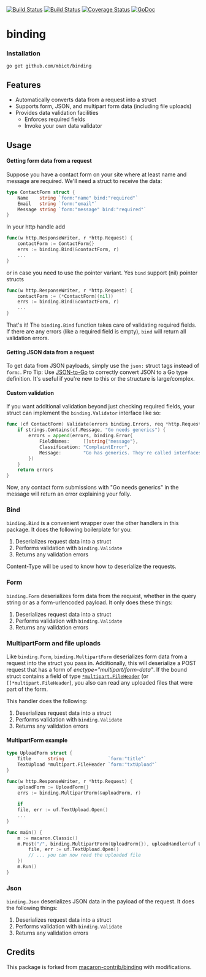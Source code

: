 [![Build Status](https://drone.io/github.com/mbict/binding/status.png)](https://drone.io/github.com/mbict/binding/latest)
[![Build Status](https://travis-ci.org/mbict/binding.png?branch=master)](https://travis-ci.org/mbict/binding)
[![Coverage Status](https://coveralls.io/repos/mbict/binding/badge.png)](https://coveralls.io/r/mbict/binding)
[![GoDoc](https://godoc.org/github.com/mbict/binding?status.png)](http://godoc.org/github.com/mbict/binding)

binding
=======


### Installation

	go get github.com/mbict/binding
	
## Features

 - Automatically converts data from a request into a struct
 - Supports form, JSON, and multipart form data (including file uploads)
 - Provides data validation facilities
 	- Enforces required fields
 	- Invoke your own data validator

## Usage

#### Getting form data from a request

Suppose you have a contact form on your site where at least name and message are required. We'll need a struct to receive the data:

```go
type ContactForm struct {
	Name    string `form:"name" bind:"required"`
	Email   string `form:"email"`
	Message string `form:"message" bind:"required"`
}
```

In your http handle add 

```go
func(w http.ResponseWriter, r *http.Request) {
	contactForm := ContactForm{}
	errs := binding.Bind(&contactForm, r)
	...
}
```

or in case you need to use the pointer variant. Yes `bind` support (nil) pointer structs

```go
func(w http.ResponseWriter, r *http.Request) {
	contactForm := (*ContactForm)(nil))
	errs := binding.Bind(&contactForm, r)
	...
}
```

That's it! The `binding.Bind` function takes care of validating required fields. If there are any errors (like a required field is empty), `bind` will return all validation errors.


#### Getting JSON data from a request

To get data from JSON payloads, simply use the `json:` struct tags instead of `form:`. Pro Tip: Use [JSON-to-Go](http://mholt.github.io/json-to-go/) to correctly convert JSON to a Go type definition. It's useful if you're new to this or the structure is large/complex.


#### Custom validation

If you want additional validation beyond just checking required fields, your struct can implement the `binding.Validator` interface like so:

```go
func (cf ContactForm) Validate(errors binding.Errors, req *http.Request) binding.Errors {
	if strings.Contains(cf.Message, "Go needs generics") {
		errors = append(errors, binding.Error{
			FieldNames:     []string{"message"},
			Classification: "ComplaintError",
			Message:        "Go has generics. They're called interfaces.",
		})
	}
	return errors
}
```

Now, any contact form submissions with "Go needs generics" in the message will return an error explaining your folly.


### Bind

`binding.Bind` is a convenient wrapper over the other handlers in this package. It does the following boilerplate for you:

 1. Deserializes request data into a struct
 2. Performs validation with `binding.Validate`
 3. Returns any validation errors

Content-Type will be used to know how to deserialize the requests.

### Form

`binding.Form` deserializes form data from the request, whether in the query string or as a form-urlencoded payload. It only does these things:

 1. Deserializes request data into a struct
 2. Performs validation with `binding.Validate`
 3. Returns any validation errors


### MultipartForm and file uploads

Like `binding.Form`, `binding.MultipartForm` deserializes form data from a request into the struct you pass in. Additionally, this will deserialize a POST request that has a form of *enctype="multipart/form-data"*. If the bound struct contains a field of type [`*multipart.FileHeader`](http://golang.org/pkg/mime/multipart/#FileHeader) (or `[]*multipart.FileHeader`), you also can read any uploaded files that were part of the form.

This handler does the following:

 1. Deserializes request data into a struct
 2. Performs validation with `binding.Validate`
 3. Returns any validation errors

#### MultipartForm example

```go
type UploadForm struct {
	Title      string                `form:"title"`
	TextUpload *multipart.FileHeader `form:"txtUpload"`
}

func(w http.ResponseWriter, r *http.Request) {
	uploadForm := UploadForm{}
	errs := binding.MultipartForm(&uploadForm, r)
	
	if 
	file, err := uf.TextUpload.Open()
	...
}

func main() {
	m := macaron.Classic()
	m.Post("/", binding.MultipartForm(UploadForm{}), uploadHandler(uf UploadForm) string {
		file, err := uf.TextUpload.Open()
		// ... you can now read the uploaded file
	})
	m.Run()
}
```

### Json

`binding.Json` deserializes JSON data in the payload of the request. It does the following things:

 1. Deserializes request data into a struct
 2. Performs validation with `binding.Validate`
 3. Returns any validation errors

## Credits

This package is forked from [macaron-contrib/binding](https://github.com/macaron-contrib/binding) with modifications.
